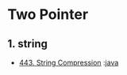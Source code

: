 # Two Pointer

## 1. string

- [443. String Compression](https://leetcode.com/problems/string-compression/)
  :[java](/solution_java/0443_String_Compression.md)
